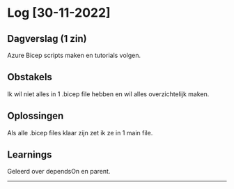 # Log [30-11-2022]
 
## Dagverslag (1 zin)
Azure Bicep scripts maken en tutorials volgen.

## Obstakels
Ik wil niet alles in 1 .bicep file hebben en wil alles overzichtelijk maken.

## Oplossingen
Als alle .bicep files klaar zijn zet ik ze in 1 main file.

## Learnings
Geleerd over dependsOn en parent.

---
